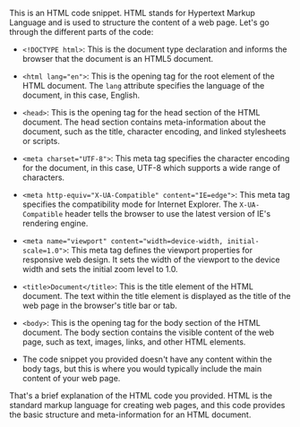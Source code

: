  This is an HTML code snippet. HTML stands for Hypertext Markup Language and is used to structure the content of a web page. Let's go through the different parts of the code:

- `<!DOCTYPE html>`: This is the document type declaration and informs the browser that the document is an HTML5 document.
- `<html lang="en">`: This is the opening tag for the root element of the HTML document. The `lang` attribute specifies the language of the document, in this case, English.
- `<head>`: This is the opening tag for the head section of the HTML document. The head section contains meta-information about the document, such as the title, character encoding, and linked stylesheets or scripts.
- `<meta charset="UTF-8">`: This meta tag specifies the character encoding for the document, in this case, UTF-8 which supports a wide range of characters.
- `<meta http-equiv="X-UA-Compatible" content="IE=edge">`: This meta tag specifies the compatibility mode for Internet Explorer. The `X-UA-Compatible` header tells the browser to use the latest version of IE's rendering engine.
- `<meta name="viewport" content="width=device-width, initial-scale=1.0">`: This meta tag defines the viewport properties for responsive web design. It sets the width of the viewport to the device width and sets the initial zoom level to 1.0.
- `<title>Document</title>`: This is the title element of the HTML document. The text within the title element is displayed as the title of the web page in the browser's title bar or tab.

- `<body>`: This is the opening tag for the body section of the HTML document. The body section contains the visible content of the web page, such as text, images, links, and other HTML elements.
- The code snippet you provided doesn't have any content within the body tags, but this is where you would typically include the main content of your web page.

That's a brief explanation of the HTML code you provided. HTML is the standard markup language for creating web pages, and this code provides the basic structure and meta-information for an HTML document.